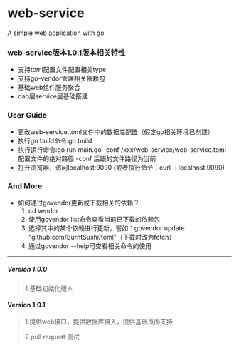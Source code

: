 # web-service
A simple web application with go

### web-service版本1.0.1版本相关特性
* 支持toml配置文件配置相关type
* 支持go-vendor管理相关依赖包
* 基础web组件服务聚合
* dao层service层基础搭建

### User Guide
* 更改web-service.toml文件中的数据库配置（假定go相关环境已创建）
* 执行go build命令:go build
* 执行运行命令:go run main.go -conf /xxx/web-service/web-service.toml 配置文件的绝对路径
  -conf 后跟的文件路径为当前
* 打开浏览器，访问localhost:9090 (或者执行命令：curl -i localhost:9090)

### And More
* 如何通过govendor更新或下载相关的依赖？
   1. cd vendor
   2. 使用govendor list命令查看当前已下载的依赖包
   3. 选择其中的某个依赖进行更新，譬如：govendor update "github.com/BurntSushi/toml"（下载时改为fetch）
   4. 通过govendor --help可查看相关命令的使用

<hr>

##### Version 1.0.0

> 1.基础初始化版本

#### Version 1.0.1

>1.提供web接口，提供数据库接入，提供基础页面支持

>2.pull request 测试
